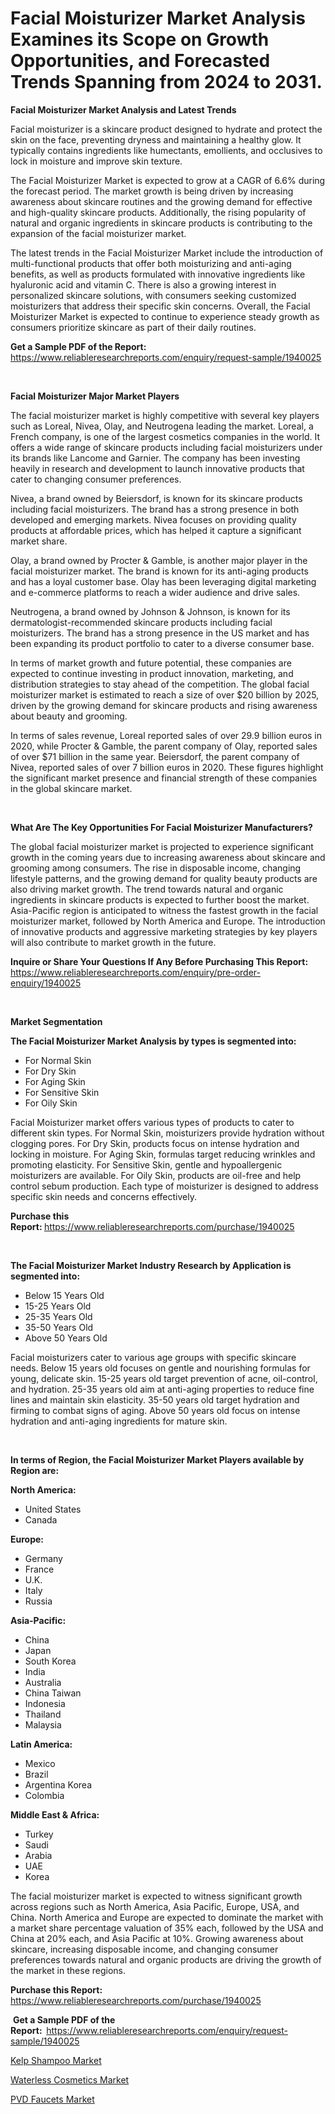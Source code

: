 <p><h1>Facial Moisturizer Market Analysis Examines its Scope on Growth Opportunities, and Forecasted Trends Spanning from 2024 to 2031.</h1></p><p><strong>Facial Moisturizer Market Analysis and Latest Trends</strong></p>
<p><p>Facial moisturizer is a skincare product designed to hydrate and protect the skin on the face, preventing dryness and maintaining a healthy glow. It typically contains ingredients like humectants, emollients, and occlusives to lock in moisture and improve skin texture.</p><p>The Facial Moisturizer Market is expected to grow at a CAGR of 6.6% during the forecast period. The market growth is being driven by increasing awareness about skincare routines and the growing demand for effective and high-quality skincare products. Additionally, the rising popularity of natural and organic ingredients in skincare products is contributing to the expansion of the facial moisturizer market.</p><p>The latest trends in the Facial Moisturizer Market include the introduction of multi-functional products that offer both moisturizing and anti-aging benefits, as well as products formulated with innovative ingredients like hyaluronic acid and vitamin C. There is also a growing interest in personalized skincare solutions, with consumers seeking customized moisturizers that address their specific skin concerns. Overall, the Facial Moisturizer Market is expected to continue to experience steady growth as consumers prioritize skincare as part of their daily routines.</p></p>
<p><strong>Get a Sample PDF of the Report:&nbsp;</strong> <a href="https://www.reliableresearchreports.com/enquiry/request-sample/1940025">https://www.reliableresearchreports.com/enquiry/request-sample/1940025</a></p>
<p>&nbsp;</p>
<p><strong>Facial Moisturizer Major Market Players</strong></p>
<p><p>The facial moisturizer market is highly competitive with several key players such as Loreal, Nivea, Olay, and Neutrogena leading the market. Loreal, a French company, is one of the largest cosmetics companies in the world. It offers a wide range of skincare products including facial moisturizers under its brands like Lancome and Garnier. The company has been investing heavily in research and development to launch innovative products that cater to changing consumer preferences.</p><p>Nivea, a brand owned by Beiersdorf, is known for its skincare products including facial moisturizers. The brand has a strong presence in both developed and emerging markets. Nivea focuses on providing quality products at affordable prices, which has helped it capture a significant market share.</p><p>Olay, a brand owned by Procter & Gamble, is another major player in the facial moisturizer market. The brand is known for its anti-aging products and has a loyal customer base. Olay has been leveraging digital marketing and e-commerce platforms to reach a wider audience and drive sales.</p><p>Neutrogena, a brand owned by Johnson & Johnson, is known for its dermatologist-recommended skincare products including facial moisturizers. The brand has a strong presence in the US market and has been expanding its product portfolio to cater to a diverse consumer base.</p><p>In terms of market growth and future potential, these companies are expected to continue investing in product innovation, marketing, and distribution strategies to stay ahead of the competition. The global facial moisturizer market is estimated to reach a size of over $20 billion by 2025, driven by the growing demand for skincare products and rising awareness about beauty and grooming.</p><p>In terms of sales revenue, Loreal reported sales of over 29.9 billion euros in 2020, while Procter & Gamble, the parent company of Olay, reported sales of over $71 billion in the same year. Beiersdorf, the parent company of Nivea, reported sales of over 7 billion euros in 2020. These figures highlight the significant market presence and financial strength of these companies in the global skincare market.</p></p>
<p>&nbsp;</p>
<p><strong>What Are The Key Opportunities For Facial Moisturizer Manufacturers?</strong></p>
<p><p>The global facial moisturizer market is projected to experience significant growth in the coming years due to increasing awareness about skincare and grooming among consumers. The rise in disposable income, changing lifestyle patterns, and the growing demand for quality beauty products are also driving market growth. The trend towards natural and organic ingredients in skincare products is expected to further boost the market. Asia-Pacific region is anticipated to witness the fastest growth in the facial moisturizer market, followed by North America and Europe. The introduction of innovative products and aggressive marketing strategies by key players will also contribute to market growth in the future.</p></p>
<p><strong>Inquire or Share Your Questions If Any Before Purchasing This Report:</strong> <a href="https://www.reliableresearchreports.com/enquiry/pre-order-enquiry/1940025">https://www.reliableresearchreports.com/enquiry/pre-order-enquiry/1940025</a></p>
<p>&nbsp;</p>
<p><strong>Market Segmentation</strong></p>
<p><strong>The Facial Moisturizer Market Analysis by types is segmented into:</strong></p>
<p><ul><li>For Normal Skin</li><li>For Dry Skin</li><li>For Aging Skin</li><li>For Sensitive Skin</li><li>For Oily Skin</li></ul></p>
<p><p>Facial Moisturizer market offers various types of products to cater to different skin types. For Normal Skin, moisturizers provide hydration without clogging pores. For Dry Skin, products focus on intense hydration and locking in moisture. For Aging Skin, formulas target reducing wrinkles and promoting elasticity. For Sensitive Skin, gentle and hypoallergenic moisturizers are available. For Oily Skin, products are oil-free and help control sebum production. Each type of moisturizer is designed to address specific skin needs and concerns effectively.</p></p>
<p><strong>Purchase this Report:&nbsp;</strong><a href="https://www.reliableresearchreports.com/purchase/1940025">https://www.reliableresearchreports.com/purchase/1940025</a></p>
<p>&nbsp;</p>
<p><strong>The Facial Moisturizer Market Industry Research by Application is segmented into:</strong></p>
<p><ul><li>Below 15 Years Old</li><li>15-25 Years Old</li><li>25-35 Years Old</li><li>35-50 Years Old</li><li>Above 50 Years Old</li></ul></p>
<p><p>Facial moisturizers cater to various age groups with specific skincare needs. Below 15 years old focuses on gentle and nourishing formulas for young, delicate skin. 15-25 years old target prevention of acne, oil-control, and hydration. 25-35 years old aim at anti-aging properties to reduce fine lines and maintain skin elasticity. 35-50 years old target hydration and firming to combat signs of aging. Above 50 years old focus on intense hydration and anti-aging ingredients for mature skin.</p></p>
<p>&nbsp;</p>
<p><strong>In terms of Region, the Facial Moisturizer Market Players available by Region are:</strong></p>
<p>
    <p> <strong> North America: </strong>
        <ul>
            <li>United States</li>
            <li>Canada</li>
        </ul>
        </p> 
    <p> <strong> Europe: </strong>
        <ul>
            <li>Germany</li>
            <li>France</li>
            <li>U.K.</li>
            <li>Italy</li>
            <li>Russia</li>
        </ul>
        </p> 
    <p> <strong> Asia-Pacific: </strong>
        <ul>
            <li>China</li>
            <li>Japan</li>
            <li>South Korea</li>
            <li>India</li>
            <li>Australia</li>
            <li>China Taiwan</li>
            <li>Indonesia</li>
            <li>Thailand</li>
            <li>Malaysia</li>
        </ul>
        </p> 
    <p> <strong> Latin America: </strong>
        <ul>
            <li>Mexico</li>
            <li>Brazil</li>
            <li>Argentina Korea</li>
            <li>Colombia</li>
        </ul>
        </p> 
    <p> <strong> Middle East & Africa: </strong>
        <ul>
            <li>Turkey</li>
            <li>Saudi</li>
            <li>Arabia</li>
            <li>UAE</li>
            <li>Korea</li>
        </ul>
    </p>
    </p>
<p><p>The facial moisturizer market is expected to witness significant growth across regions such as North America, Asia Pacific, Europe, USA, and China. North America and Europe are expected to dominate the market with a market share percentage valuation of 35% each, followed by the USA and China at 20% each, and Asia Pacific at 10%. Growing awareness about skincare, increasing disposable income, and changing consumer preferences towards natural and organic products are driving the growth of the market in these regions.</p></p>
<p><strong>Purchase this Report: </strong><a href="https://www.reliableresearchreports.com/purchase/1940025">https://www.reliableresearchreports.com/purchase/1940025</a></p>
<p>&nbsp;<strong>Get a Sample PDF of the Report:&nbsp;&nbsp;</strong><a href="https://www.reliableresearchreports.com/enquiry/request-sample/1940025">https://www.reliableresearchreports.com/enquiry/request-sample/1940025</a></p>
<p><strong></strong></p>
<p><p><a href="https://github.com/redneck06/Market-Research-Report-List-2/blob/main/kelp-shampoo-market.md">Kelp Shampoo Market</a></p><p><a href="https://github.com/nicoletavirag/Market-Research-Report-List-2/blob/main/waterless-cosmetics-market.md">Waterless Cosmetics Market</a></p><p><a href="https://github.com/mauripalmi/Market-Research-Report-List-2/blob/main/pvd-faucets-market.md">PVD Faucets Market</a></p></p>